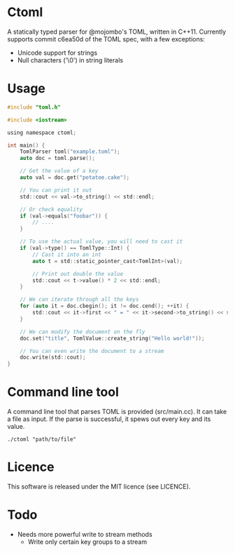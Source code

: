 Ctoml
=====

A statically typed parser for @mojombo's TOML, written in C++11. Currently supports commit c6ea50d of the TOML spec, with a few exceptions:

* Unicode support for strings
* Null characters ('\0') in string literals

Usage
=====

```c
#include "toml.h"

#include <iostream>

using namespace ctoml;

int main() {
	TomlParser toml("example.toml");
	auto doc = toml.parse();

	// Get the value of a key
	auto val = doc.get("potatoe.cake");

	// You can print it out
	std::cout << val->to_string() << std::endl;

	// Or check equality
	if (val->equals("foobar")) {
		// ....
	}

	// To use the actual value, you will need to cast it
	if (val->type() == TomlType::Int) {
		// Cast it into an int
		auto t = std::static_pointer_cast<TomlInt>(val);

		// Print out double the value
		std::cout << t->value() * 2 << std::endl;
	}

	// We can iterate through all the keys
	for (auto it = doc.cbegin(); it != doc.cend(); ++it) {
		std::cout << it->first << " = " << it->second->to_string() << std::endl;
	}

	// We can modify the document on the fly
	doc.set("title", TomlValue::create_string("Hello world!"));

	// You can even write the document to a stream
	doc.write(std::cout);
}
```

Command line tool
=================

A command line tool that parses TOML is provided (src/main.cc). It can take a file as input. If the parse is successful, it spews out every key and its value.

```
./ctoml "path/to/file"
```

Licence
=======
This software is released under the MIT licence (see LICENCE).

Todo
====

* Needs more powerful write to stream methods
	* Write only certain key groups to a stream